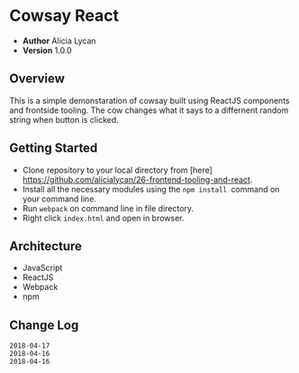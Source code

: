 # Cowsay React

- **Author** Alicia Lycan
- **Version** 1.0.0

## Overview
This is a simple demonstaration of cowsay built using ReactJS components and frontside tooling. The cow changes what it says to a differnent random string when button is clicked.

## Getting Started
- Clone repository to your local directory from [here] https://github.com/alicialycan/26-frontend-tooling-and-react.
- Install all the necessary modules using the `npm install `command on your command line.
- Run `webpack` on command line in file directory.
- Right click `index.html` and open in browser.

## Architecture
- JavaScript
- ReactJS
- Webpack
- npm

## Change Log
```
2018-04-17
2018-04-16
2018-04-16
```